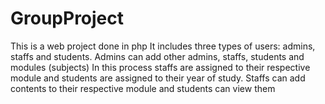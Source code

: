 # GroupProject
This is a web project done in php
It includes three types of users: admins, staffs and students.
Admins can add other admins, staffs, students and modules (subjects)
In this process staffs are assigned to their respective module and students are assigned to their year of study.
Staffs can add contents to their respective module and students can view them
